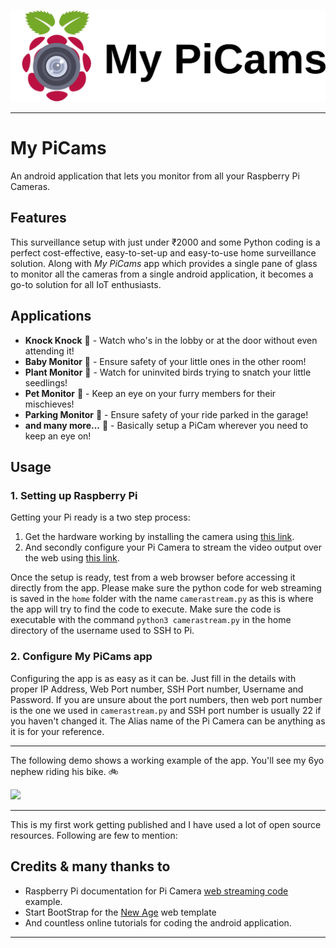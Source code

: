![myPiCamsLogo](/assets/img/pi_cams_logo.png)
***
# My PiCams
An android application that lets you monitor from all your Raspberry Pi Cameras.

## Features
This surveillance setup with just under &#8377;2000 and some Python coding is a perfect cost-effective, easy-to-set-up and easy-to-use home surveillance solution. Along with *My PiCams* app which provides a single pane of glass to monitor all the cameras from a single android application, it becomes a go-to solution for all IoT enthusiasts.

## Applications
* **Knock Knock** :door: - Watch who's in the lobby or at the door without even attending it!
* **Baby Monitor** :baby: - Ensure safety of your little ones in the other room!
* **Plant Monitor** :seedling: - Watch for uninvited birds trying to snatch your little seedlings!
* **Pet Monitor** :paw_prints: - Keep an eye on your furry members for their mischieves!
* **Parking Monitor** :car: - Ensure safety of your ride parked in the garage!
* **and many more...** :repeat: - Basically setup a PiCam wherever you need to keep an eye on!

## Usage
### 1. Setting up Raspberry Pi

Getting your Pi ready is a two step process:
  1. Get the hardware working by installing the camera using [this link](https://picamera.readthedocs.io/en/release-1.13/quickstart.html#getting-started).
  2. And secondly configure your Pi Camera to stream the video output over the web using [this link](https://picamera.readthedocs.io/en/release-1.13/recipes2.html#web-streaming).

Once the setup is ready, test from a web browser before accessing it directly from the app. Please make sure the python code for web streaming is saved in the `home` folder with the name `camerastream.py` as this is where the app will try to find the code to execute.
Make sure the code is executable with the command `python3 camerastream.py` in the home directory of the username used to SSH to Pi.
### 2. Configure My PiCams app
Configuring the app is as easy as it can be. Just fill in the details with proper IP Address, Web Port number, SSH Port number, Username and Password. 
If you are unsure about the port numbers, then web port number is the one we used in `camerastream.py` and SSH port number is usually 22 if you haven't changed it. 
The Alias name of the Pi Camera can be anything as it is for your reference.

***
The following demo shows a working example of the app. You'll see my 6yo nephew riding his bike. :bike:

![](/assets/img/demo_screen.gif)
***

This is my first work getting published and I have used a lot of open source resources. Following are few to mention:

## Credits & many thanks to 
- Raspberry Pi documentation for Pi Camera [web streaming code](https://picamera.readthedocs.io/en/release-1.13/recipes2.html#web-streaming) example.
- Start BootStrap for the [New Age](https://startbootstrap.com/theme/new-age) web template
- And countless online tutorials for coding the android application.

***
